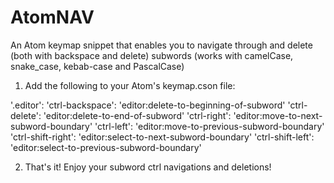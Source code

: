 # AtomNAV
An Atom keymap snippet that enables you to navigate through and delete (both with backspace and delete) subwords (works with camelCase, snake_case, kebab-case and PascalCase)

1. Add the following to your Atom's keymap.cson file:

'.editor':
  'ctrl-backspace': 'editor:delete-to-beginning-of-subword'
  'ctrl-delete': 'editor:delete-to-end-of-subword'
  'ctrl-right': 'editor:move-to-next-subword-boundary'
  'ctrl-left': 'editor:move-to-previous-subword-boundary'
  'ctrl-shift-right': 'editor:select-to-next-subword-boundary'
  'ctrl-shift-left': 'editor:select-to-previous-subword-boundary'
  
  2. That's it! Enjoy your subword ctrl navigations and deletions!

